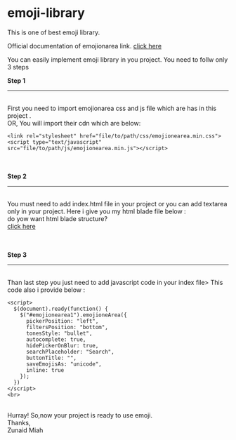 # emoji-library
This is one of best emoji library.

Official documentation of emojionarea link. 
[click here](https://github.com/mervick/emojionearea)

You can easily implement emoji library in you project.
You need to follw only 3 steps

<b>Step 1</b><hr><br>
First you need to import emojionarea css and js file which are has in this project .
<br>
OR, You will import their cdn which are below: 
```
<link rel="stylesheet" href="file/to/path/css/emojionearea.min.css">
<script type="text/javascript" src="file/to/path/js/emojionearea.min.js"></script>
```
<br><br>
<b>Step 2 </b><hr><br>
You must need to add index.html file in your project or you can add textarea only in your project. Here i give you my html blade file below :
<br>
do yow want html blade structure? <br>[click here](https://github.com/Zunaid420/emoji-library/blob/master/index.html)

<br><br>
<b>Step 3</b><hr><br>
Than last step you just need to add javascript code in your index file> This code also i provide below : <br>
````<br>
<script>
  $(document).ready(function() {
    $("#emojionearea1").emojioneArea({
      pickerPosition: "left",
      filtersPosition: "bottom",
      tonesStyle: "bullet",
      autocomplete: true,
      hidePickerOnBlur: true,
      searchPlaceholder: "Search",
      buttonTitle: "",
      saveEmojisAs: "unicode",
      inline: true
    });
  })
</script>
<br>
````
<br>Hurray! So,now your project is ready to use emoji.<br>
Thanks,<br>
Zunaid Miah<br>

